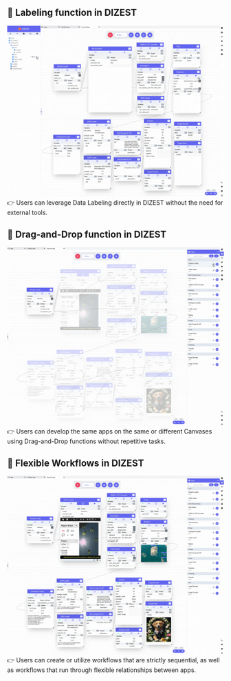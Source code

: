 ## :small_blue_diamond: Labeling function in DIZEST
![screenshot](./screenshots/2x_DIZEST_Labeling_short.gif)
:point_right: Users can leverage Data Labeling directly in DIZEST without the need for external tools.


## :small_blue_diamond: Drag-and-Drop function in DIZEST
![screenshot](./screenshots/2x_DIZEST_example3.gif)
:point_right: Users can develop the same apps on the same or different Canvases using Drag-and-Drop functions without repetitive tasks.


## :small_blue_diamond: Flexible Workflows in DIZEST
![screenshot](./screenshots/2x_DIZEST_example4.gif)
:point_right: Users can create or utilize workflows that are strictly sequential, as well as workflows that run through flexible relationships between apps. 